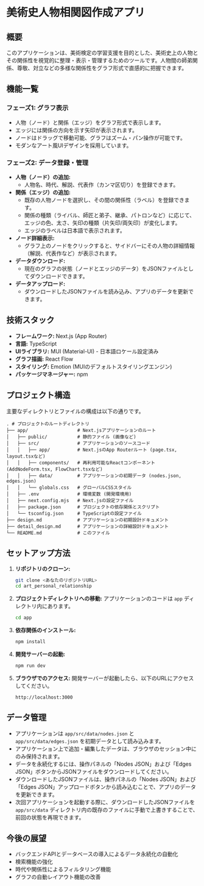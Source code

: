 # 美術史人物相関図作成アプリ

## 概要
このアプリケーションは、美術検定の学習支援を目的とした、美術史上の人物とその関係性を視覚的に整理・表示・管理するためのツールです。人物間の師弟関係、尊敬、対立などの多様な関係性をグラフ形式で直感的に把握できます。

## 機能一覧

### フェーズ1: グラフ表示
- 人物（ノード）と関係（エッジ）をグラフ形式で表示します。
- エッジには関係の方向を示す矢印が表示されます。
- ノードはドラッグで移動可能、グラフはズーム・パン操作が可能です。
- モダンなアート風UIデザインを採用しています。

### フェーズ2: データ登録・管理
- **人物（ノード）の追加:**
  - 人物名、時代、解説、代表作（カンマ区切り）を登録できます。
- **関係（エッジ）の追加:**
  - 既存の人物ノードを選択し、その間の関係性（ラベル）を登録できます。
  - 関係の種類（ライバル、師匠と弟子、継承、パトロンなど）に応じて、エッジの色、太さ、矢印の種類（片矢印/両矢印）が変化します。
  - エッジのラベルは日本語で表示されます。
- **ノード詳細表示:**
  - グラフ上のノードをクリックすると、サイドバーにその人物の詳細情報（解説、代表作など）が表示されます。
- **データダウンロード:**
  - 現在のグラフの状態（ノードとエッジのデータ）をJSONファイルとしてダウンロードできます。
- **データアップロード:**
  - ダウンロードしたJSONファイルを読み込み、アプリのデータを更新できます。

## 技術スタック

- **フレームワーク:** Next.js (App Router)
- **言語:** TypeScript
- **UIライブラリ:** MUI (Material-UI) - 日本語ロケール設定済み
- **グラフ描画:** React Flow
- **スタイリング:** Emotion (MUIのデフォルトスタイリングエンジン)
- **パッケージマネージャー:** npm

## プロジェクト構造

主要なディレクトリとファイルの構成は以下の通りです。

```
. # プロジェクトのルートディレクトリ
├── app/                  # Next.jsアプリケーションのルート
│   ├── public/           # 静的ファイル (画像など)
│   ├── src/              # アプリケーションのソースコード
│   │   ├── app/          # Next.jsのApp Routerルート (page.tsx, layout.tsxなど)
│   │   ├── components/   # 再利用可能なReactコンポーネント (AddNodeForm.tsx, FlowChart.tsxなど)
│   │   ├── data/         # アプリケーションの初期データ (nodes.json, edges.json)
│   │   └── globals.css   # グローバルCSSスタイル
│   ├── .env              # 環境変数 (開発環境用)
│   ├── next.config.mjs   # Next.jsの設定ファイル
│   ├── package.json      # プロジェクトの依存関係とスクリプト
│   └── tsconfig.json     # TypeScriptの設定ファイル
├── design.md             # アプリケーションの初期設計ドキュメント
├── detail_design.md      # アプリケーションの詳細設計ドキュメント
└── README.md             # このファイル
```

## セットアップ方法

1.  **リポジトリのクローン:**
    ```bash
    git clone <あなたのリポジトリURL>
    cd art_personal_relationship
    ```

2.  **プロジェクトディレクトリへの移動:**
    アプリケーションのコードは `app` ディレクトリ内にあります。
    ```bash
    cd app
    ```

3.  **依存関係のインストール:**
    ```bash
    npm install
    ```

4.  **開発サーバーの起動:**
    ```bash
    npm run dev
    ```

5.  **ブラウザでのアクセス:**
    開発サーバーが起動したら、以下のURLにアクセスしてください。
    ```
    http://localhost:3000
    ```

## データ管理

- アプリケーションは `app/src/data/nodes.json` と `app/src/data/edges.json` を初期データとして読み込みます。
- アプリケーション上で追加・編集したデータは、ブラウザのセッション中にのみ保持されます。
- データを永続化するには、操作パネルの「Nodes JSON」および「Edges JSON」ボタンからJSONファイルをダウンロードしてください。
- ダウンロードしたJSONファイルは、操作パネルの「Nodes JSON」および「Edges JSON」アップロードボタンから読み込むことで、アプリのデータを更新できます。
- 次回アプリケーションを起動する際に、ダウンロードしたJSONファイルを `app/src/data` ディレクトリ内の既存のファイルに手動で上書きすることで、前回の状態を再現できます。

## 今後の展望

- バックエンドAPIとデータベースの導入によるデータ永続化の自動化
- 検索機能の強化
- 時代や関係性によるフィルタリング機能
- グラフの自動レイアウト機能の改善
